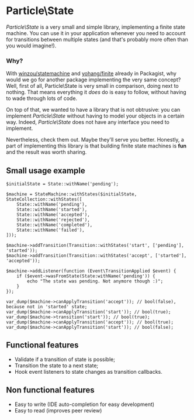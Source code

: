 # Particle\State

*Particle\State* is a very small and simple library, implementing a finite state machine. You can use it in your
application whenever you need to account for transitions between multiple states (and that's probably more often
than you would imagine!).

### Why?

With [winzou/statemachine][winzou] and [yohang/finite][finite] already in Packagist, why would we go for another
package implementing the very same concept? Well, first of all, Particle\State is very small in comparison, doing
next to nothing. That means everything it *does* do is easy to follow, without having to wade through lots of code.

On top of that, we wanted to have a library that is not obtrusive: you can implement *Particle\State* without
having to model your objects in a certain way. Indeed, *Particle\State* does not have any interface you need to
implement.

Nevertheless, check them out. Maybe they'll serve you better. Honestly, a part of implementing this library is
that building finite state machines is **fun** and the result was worth sharing.

## Small usage example

```
$initialState = State::withName('pending');

$machine = StateMachine::withStates($initialState, StateCollection::withStates([
    State::withName('pending'),
    State::withName('started'),
    State::withName('accepted'),
    State::withName('rejected'),
    State::withName('completed'),
    State::withName('failed'),
]));

$machine->addTransition(Transition::withStates('start', ['pending'], 'started'));
$machine->addTransition(Transition::withStates('accept', ['started'], 'accepted'));

$machine->addListener(function (Event\TransitionApplied $event) {
    if ($event->wasFromState(State:withName('pending')) {
        echo "The state was pending. Not anymore though :)";
    }
});

var_dump($machine->canApplyTransition('accept')); // bool(false), because not in 'started' state;
var_dump($machine->canApplyTransition('start')); // bool(true);
var_dump($machine->transition('start')); // bool(true);
var_dump($machine->canApplyTransition('accept')); // bool(true);
var_dump($machine->canApplyTransition('start')); // bool(false);
```

## Functional features

* Validate if a transition of state is possible;
* Transition the state to a next state;
* Hook event listeners to state changes as transition callbacks.

## Non functional features

* Easy to write (IDE auto-completion for easy development)
* Easy to read (improves peer review)

[winzou]: https://github.com/winzou/state-machine
[finite]: https://github.com/yohang/Finite
